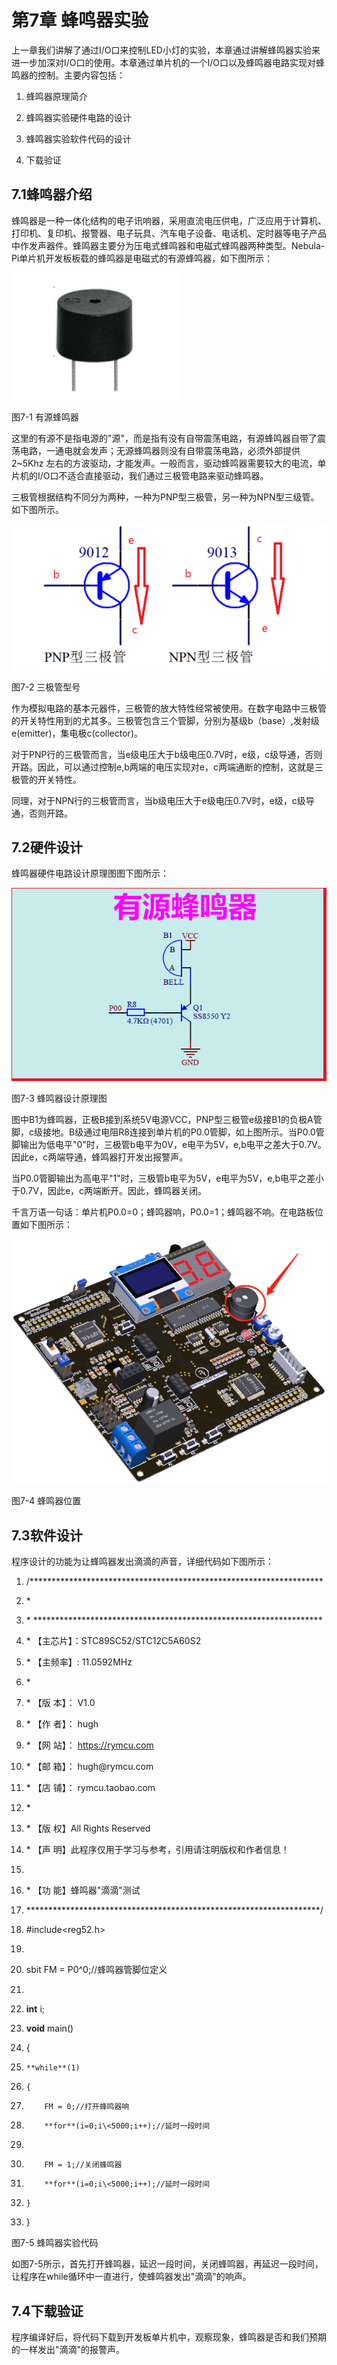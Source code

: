 #  第7章 蜂鸣器实验

上一章我们讲解了通过I/O口来控制LED小灯的实验，本章通过讲解蜂鸣器实验来进一步加深对I/O口的使用。本章通过单片机的一个I/O口以及蜂鸣器电路实现对蜂鸣器的控制。主要内容包括：

1.  蜂鸣器原理简介

2.  蜂鸣器实验硬件电路的设计

3.  蜂鸣器实验软件代码的设计

4.  下载验证

## 7.1蜂鸣器介绍

蜂鸣器是一种一体化结构的电子讯响器，采用直流电压供电，广泛应用于计算机、打印机、复印机、报警器、电子玩具、汽车电子设备、电话机、定时器等电子产品中作发声器件。蜂鸣器主要分为压电式蜂鸣器和电磁式蜂鸣器两种类型。Nebula-Pi单片机开发板板载的蜂鸣器是电磁式的有源蜂鸣器，如下图所示：

![](../media/image84.png)  

图7-1 有源蜂鸣器

这里的有源不是指电源的"源"，而是指有没有自带震荡电路，有源蜂鸣器自带了震荡电路，一通电就会发声；无源蜂鸣器则没有自带震荡电路，必须外部提供 2\~5Khz 左右的方波驱动，才能发声。一般而言，驱动蜂鸣器需要较大的电流，单片机的I/O口不适合直接驱动，我们通过三极管电路来驱动蜂鸣器。

三极管根据结构不同分为两种，一种为PNP型三极管，另一种为NPN型三级管。如下图所示。

![](../media/image85.png)  

图7-2 三极管型号

作为模拟电路的基本元器件，三极管的放大特性经常被使用。在数字电路中三极管的开关特性用到的尤其多。三极管包含三个管脚，分别为基级b（base）,发射级e(emitter)，集电极c(collector)。

对于PNP行的三极管而言，当e级电压大于b级电压0.7V时，e级，c级导通，否则开路。因此，可以通过控制e,b两端的电压实现对e，c两端通断的控制，这就是三极管的开关特性。

同理，对于NPN行的三极管而言，当b级电压大于e级电压0.7V时，e级，c级导通，否则开路。

## 7.2硬件设计

蜂鸣器硬件电路设计原理图图下图所示：

![](../media/image86.png)  

图7-3 蜂鸣器设计原理图

图中B1为蜂鸣器，正极B接到系统5V电源VCC，PNP型三极管e级接B1的负极A管脚，c级接地。B级通过电阻R8连接到单片机的P0.0管脚，如上图所示。当P0.0管脚输出为低电平"0"时，三极管b电平为0V，e电平为5V，e,b电平之差大于0.7V。因此e，c两端导通，蜂鸣器打开发出报警声。

当P0.0管脚输出为高电平"1"时，三极管b电平为5V，e电平为5V，e,b电平之差小于0.7V，因此e，c两端断开。因此，蜂鸣器关闭。

千言万语一句话：单片机P0.0=0；蜂鸣器响，P0.0=1；蜂鸣器不响。在电路板位置如下图所示：

![](../media/image87.png)  

图7-4 蜂鸣器位置

## 7.3软件设计

程序设计的功能为让蜂鸣器发出滴滴的声音，详细代码如下图所示：

1.  /\*\*\*\*\*\*\*\*\*\*\*\*\*\*\*\*\*\*\*\*\*\*\*\*\*\*\*\*\*\*\*\*\*\*\*\*\*\*\*\*\*\*\*\*\*\*\*\*\*\*\*\*\*\*\*\*\*\*\*\*\*\*\*\*\*\*\*

2.  \*

3.  \* \*\*\*\*\*\*\*\*\*\*\*\*\*\*\*\*\*\*\*\*\*\*\*\*\*\*\*\*\*\*\*\*\*\*\*\*\*\*\*\*\*\*\*\*\*\*\*\*\*\*\*\*\*\*\*\*\*\*\*\*\*\*\*\*\*\*

4.  \* 【主芯片】：STC89SC52/STC12C5A60S2

5.  \* 【主频率】: 11.0592MHz

6.  \*

7.  \* 【版  本】： V1.0

8.  \* 【作  者】： hugh

9.  \* 【网  站】： https://rymcu.com

10. \* 【邮  箱】： hugh\@rymcu.com

11. \* 【店  铺】： rymcu.taobao.com

12. \*

13. \* 【版  权】All Rights Reserved

14. \* 【声  明】此程序仅用于学习与参考，引用请注明版权和作者信息！

15.           

16. \* 【功  能】蜂鸣器"滴滴"测试

17. \*\*\*\*\*\*\*\*\*\*\*\*\*\*\*\*\*\*\*\*\*\*\*\*\*\*\*\*\*\*\*\*\*\*\*\*\*\*\*\*\*\*\*\*\*\*\*\*\*\*\*\*\*\*\*\*\*\*\*\*\*\*\*\*\*\*\*/

18. #include\<reg52.h>  

19.   

20. sbit FM = P0\^0;//蜂鸣器管脚位定义

21.   

22. **int** i;

23. **void** main()

24. {

25.     **while**(1)

26.     {

27.         FM = 0;//打开蜂鸣器响

28.         **for**(i=0;i\<5000;i++);//延时一段时间

29.       

30.         FM = 1;//关闭蜂鸣器

31.         **for**(i=0;i\<5000;i++);//延时一段时间

32.     }

33. }

图7-5 蜂鸣器实验代码

如图7-5所示，首先打开蜂鸣器，延迟一段时间，关闭蜂鸣器，再延迟一段时间，让程序在while循环中一直进行，使蜂鸣器发出"滴滴"的响声。

## 7.4下载验证

程序编译好后，将代码下载到开发板单片机中，观察现象，蜂鸣器是否和我们预期的一样发出"滴滴"的报警声。
